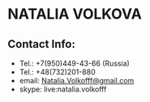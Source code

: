 # NATALIA VOLKOVA
## Contact Info:
* Tel.: +7(950)449-43-66 (Russia)
* Tel.: +48(732)201-880
* email: Natalia.Volkofff@gmail.com
* skype: live:natalia.volkofff